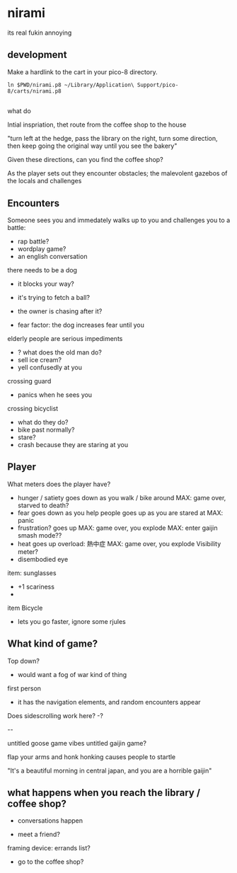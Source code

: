 # nirami
its real fukin annoying

## development

Make a hardlink to the cart in your pico-8 directory.

```
ln $PWD/nirami.p8 ~/Library/Application\ Support/pico-8/carts/nirami.p8
```

## 

what do

Intial inspriation, thet route from the coffee shop to the house

"turn left at the hedge, pass the library on the right, turn some direction,
then keep going the original way until you see the bakery"

Given these directions, can you find the coffee shop?

As the player sets out they encounter obstacles; the malevolent gazebos of  the locals
and challenges

## Encounters

Someone sees you and immedately walks up to you and challenges you to a battle:
- rap battle?
- wordplay game?
- an english conversation

there needs to be a dog
- it blocks your way?
- it's trying to fetch a ball?
- the owner is chasing after it?

- fear factor: the dog increases fear until you 

elderly people are serious impediments
- ? what does the old man do?
- sell ice cream?
- yell confusedly at you

crossing guard
- panics when he sees you

crossing bicyclist
- what do they do?
- bike past normally?
- stare?
- crash because they are staring at you

## Player

What meters does the player have?
- hunger / satiety
 goes down as you walk / bike around
 MAX: game over, starved to death?
- fear
 goes down as you help people
 goes up as you are stared at
 MAX: panic
- frustration?
 goes up
 MAX: game over, you explode
   MAX: enter gaijin smash mode??
- heat
 goes up
 overload: 熱中症
 MAX: game over, you explode
Visibility meter?
- disembodied eye

item: sunglasses
- +1 scariness
- 

item Bicycle
- lets you go faster, ignore some rjules

## What kind of game?

Top down?
- would want a fog of war kind of thing

first person
- it has the navigation elements, and random encounters appear

Does sidescrolling work here?
-?

--

untitled goose game vibes
untitled gaijin game?

flap your arms and honk
honking causes people to startle

"It's a beautiful morning in central japan, and you are a horrible gaijin"


## what happens when you reach the library / coffee shop?

- conversations happen

- meet a friend?

framing device: errands list?
- go to the coffee shop?




